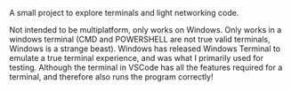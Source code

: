 A small project to explore terminals and light networking code. 

Not intended to be multiplatform, only works on Windows.
Only works in a windows terminal (CMD and POWERSHELL are not true valid terminals, Windows is a strange beast). Windows has released Windows Terminal to emulate a true terminal experience, and was what I primarily used for testing. Although the terminal in VSCode has all the features required for a terminal, and therefore also runs the program correctly!
